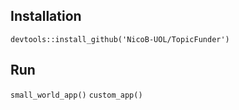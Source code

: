 Installation
------------

`devtools::install_github('NicoB-UOL/TopicFunder')`

Run 
------------
`small_world_app()`
`custom_app()`

